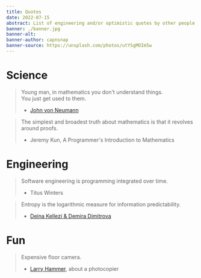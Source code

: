 ```yaml
---
title: Quotes
date: 2022-07-15
abstract: List of engineering and/or optimistic quotes by other people.
banner: ./banner.jpg
banner-alt:
banner-author: capnsnap
banner-source: https://unsplash.com/photos/utYSgMOIm5w
---
```



# Science

> Young man, in mathematics you don't understand things.\
> You just get used to them.
>
> - [John von Neumann](https://en.wikiquote.org/wiki/John_von_Neumann)

> The simplest and broadest truth about mathematics is that it revolves around proofs.
>
> - Jeremy Kun, A Programmer's Introduction to Mathematics


# Engineering

> Software engineering is programming integrated over time.
>
> - Titus Winters

> Entropy is the logarithmic measure for information predictability.
>
> - [Deina Kellezi & Demira Dimitrova](https://github.blog/2021-09-23-announcing-npms-new-access-token-format)



# Fun

> Expensive floor camera.
>
> - [Larry Hammer](https://escapepod.org/2006/06/24/ep-flash-paul-bunyan-and-the-photocopier), about a photocopier


